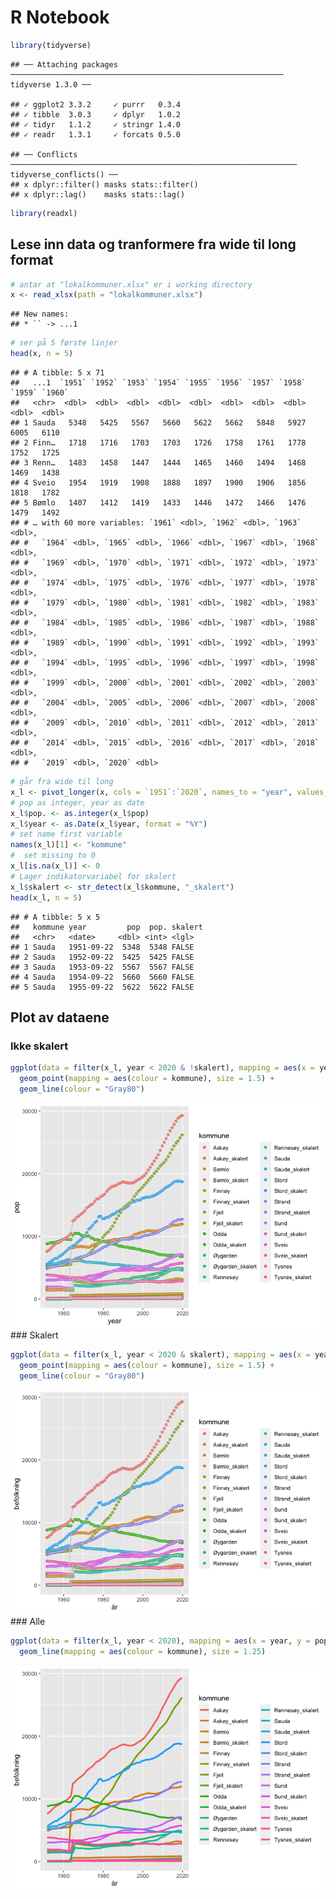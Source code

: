 R Notebook
================

``` r
library(tidyverse)
```

    ## ── Attaching packages ───────────────────────────────────────────────────────────── tidyverse 1.3.0 ──

    ## ✓ ggplot2 3.3.2     ✓ purrr   0.3.4
    ## ✓ tibble  3.0.3     ✓ dplyr   1.0.2
    ## ✓ tidyr   1.1.2     ✓ stringr 1.4.0
    ## ✓ readr   1.3.1     ✓ forcats 0.5.0

    ## ── Conflicts ──────────────────────────────────────────────────────────────── tidyverse_conflicts() ──
    ## x dplyr::filter() masks stats::filter()
    ## x dplyr::lag()    masks stats::lag()

``` r
library(readxl)
```

## Lese inn data og tranformere fra wide til long format

``` r
# antar at "lokalkommuner.xlsx" er i working directory
x <- read_xlsx(path = "lokalkommuner.xlsx")
```

    ## New names:
    ## * `` -> ...1

``` r
# ser på 5 første linjer
head(x, n = 5)
```

    ## # A tibble: 5 x 71
    ##   ...1  `1951` `1952` `1953` `1954` `1955` `1956` `1957` `1958` `1959` `1960`
    ##   <chr>  <dbl>  <dbl>  <dbl>  <dbl>  <dbl>  <dbl>  <dbl>  <dbl>  <dbl>  <dbl>
    ## 1 Sauda   5348   5425   5567   5660   5622   5662   5848   5927   6005   6110
    ## 2 Finn…   1718   1716   1703   1703   1726   1758   1761   1778   1752   1725
    ## 3 Renn…   1483   1458   1447   1444   1465   1460   1494   1468   1469   1438
    ## 4 Sveio   1954   1919   1908   1888   1897   1900   1906   1856   1818   1782
    ## 5 Bømlo   1407   1412   1419   1433   1446   1472   1466   1476   1479   1492
    ## # … with 60 more variables: `1961` <dbl>, `1962` <dbl>, `1963` <dbl>,
    ## #   `1964` <dbl>, `1965` <dbl>, `1966` <dbl>, `1967` <dbl>, `1968` <dbl>,
    ## #   `1969` <dbl>, `1970` <dbl>, `1971` <dbl>, `1972` <dbl>, `1973` <dbl>,
    ## #   `1974` <dbl>, `1975` <dbl>, `1976` <dbl>, `1977` <dbl>, `1978` <dbl>,
    ## #   `1979` <dbl>, `1980` <dbl>, `1981` <dbl>, `1982` <dbl>, `1983` <dbl>,
    ## #   `1984` <dbl>, `1985` <dbl>, `1986` <dbl>, `1987` <dbl>, `1988` <dbl>,
    ## #   `1989` <dbl>, `1990` <dbl>, `1991` <dbl>, `1992` <dbl>, `1993` <dbl>,
    ## #   `1994` <dbl>, `1995` <dbl>, `1996` <dbl>, `1997` <dbl>, `1998` <dbl>,
    ## #   `1999` <dbl>, `2000` <dbl>, `2001` <dbl>, `2002` <dbl>, `2003` <dbl>,
    ## #   `2004` <dbl>, `2005` <dbl>, `2006` <dbl>, `2007` <dbl>, `2008` <dbl>,
    ## #   `2009` <dbl>, `2010` <dbl>, `2011` <dbl>, `2012` <dbl>, `2013` <dbl>,
    ## #   `2014` <dbl>, `2015` <dbl>, `2016` <dbl>, `2017` <dbl>, `2018` <dbl>,
    ## #   `2019` <dbl>, `2020` <dbl>

``` r
# går fra wide til long
x_l <- pivot_longer(x, cols = `1951`:`2020`, names_to = "year", values_to = "pop")
# pop as integer, year as date
x_l$pop. <- as.integer(x_l$pop)
x_l$year <- as.Date(x_l$year, format = "%Y")
# set name first variable
names(x_l)[1] <- "kommune"
#  set missing to 0
x_l[is.na(x_l)] <- 0
# Lager indikatorvariabel for skalert
x_l$skalert <- str_detect(x_l$kommune, "_skalert")
head(x_l, n = 5)
```

    ## # A tibble: 5 x 5
    ##   kommune year         pop  pop. skalert
    ##   <chr>   <date>     <dbl> <int> <lgl>  
    ## 1 Sauda   1951-09-22  5348  5348 FALSE  
    ## 2 Sauda   1952-09-22  5425  5425 FALSE  
    ## 3 Sauda   1953-09-22  5567  5567 FALSE  
    ## 4 Sauda   1954-09-22  5660  5660 FALSE  
    ## 5 Sauda   1955-09-22  5622  5622 FALSE

## Plot av dataene

### Ikke skalert

``` r
ggplot(data = filter(x_l, year < 2020 & !skalert), mapping = aes(x = year, y = pop, group = kommune)) +
  geom_point(mapping = aes(colour = kommune), size = 1.5) +
  geom_line(colour = "Gray80")
```

![](it_fig_files/figure-gfm/plot-ikke-skalert-1.png)<!-- --> \#\#\#
Skalert

``` r
ggplot(data = filter(x_l, year < 2020 & skalert), mapping = aes(x = year, y = pop, group = kommune)) +
  geom_point(mapping = aes(colour = kommune), size = 1.5) +
  geom_line(colour = "Gray80")
```

![](it_fig_files/figure-gfm/plot-skalert-1.png)<!-- --> \#\#\# Alle

``` r
ggplot(data = filter(x_l, year < 2020), mapping = aes(x = year, y = pop, group = kommune)) +
  geom_line(mapping = aes(colour = kommune), size = 1.25)
```

![](it_fig_files/figure-gfm/plot-begge-1.png)<!-- -->
